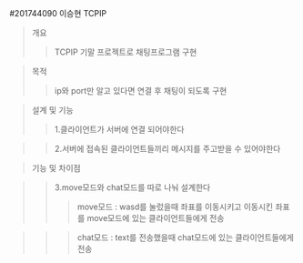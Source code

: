 #201744090 이승현 TCPIP
>개요
>>TCPIP 기말 프로젝트로 채팅프로그램 구현

>목적
>>ip와 port만 알고 있다면 연결 후 채팅이 되도록 구현

>설계 및 기능
>>1.클라이언트가 서버에 연결 되어야한다

>>2.서버에 접속된 클라이언트들끼리 메시지를 주고받을 수 있어야한다

>기능 및 차이점

>>3.move모드와 chat모드를 따로 나눠 설계한다
>>>move모드 : wasd를 눌렀을때 좌표를 이동시키고 이동시킨 좌표를 move모드에 있는 클라이언트들에게 전송

>>>chat모드 : text를 전송했을때 chat모드에 있는 클라이언트들에게 전송
